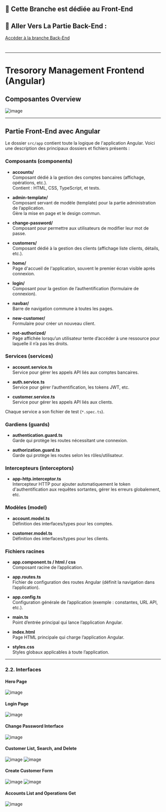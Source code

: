 ## 🚨 Cette Branche est dédiée au Front-End
## 🚨 Aller Vers La Partie Back-End :
[Accéder à la branche Back-End](https://github.com/Mostapha-El-Kaddaoui/Angular-Spring-JWT-Swagger-Project/tree/Back-End)
#
---
# Tresorory Management Frontend (Angular)
## Composantes Overview
![image](https://github.com/user-attachments/assets/6aef8dff-e9c6-4752-8c1c-053da1eb23db)

---
## Partie Front-End avec Angular

Le dossier `src/app` contient toute la logique de l'application Angular. Voici une description des principaux dossiers et fichiers présents :

### Composants (components)

- **accounts/**  
  Composant dédié à la gestion des comptes bancaires (affichage, opérations, etc.).  
  Contient : HTML, CSS, TypeScript, et tests.

- **admin-template/**  
  Composant servant de modèle (template) pour la partie administration de l’application.  
  Gère la mise en page et le design commun.

- **change-password/**  
  Composant pour permettre aux utilisateurs de modifier leur mot de passe.

- **customers/**  
  Composant dédié à la gestion des clients (affichage liste clients, détails, etc.).

- **home/**  
  Page d'accueil de l'application, souvent le premier écran visible après connexion.

- **login/**  
  Composant pour la gestion de l’authentification (formulaire de connexion).

- **navbar/**  
  Barre de navigation commune à toutes les pages.

- **new-customer/**  
  Formulaire pour créer un nouveau client.

- **not-authorized/**  
  Page affichée lorsqu’un utilisateur tente d’accéder à une ressource pour laquelle il n’a pas les droits.

### Services (services)

- **account.service.ts**  
  Service pour gérer les appels API liés aux comptes bancaires.

- **auth.service.ts**  
  Service pour gérer l’authentification, les tokens JWT, etc.

- **customer.service.ts**  
  Service pour gérer les appels API liés aux clients.

Chaque service a son fichier de test (`*.spec.ts`).

### Gardiens (guards)

- **authentication.guard.ts**  
  Garde qui protège les routes nécessitant une connexion.

- **authorization.guard.ts**  
  Garde qui protège les routes selon les rôles/utilisateur.

### Intercepteurs (interceptors)

- **app-http.interceptor.ts**  
  Intercepteur HTTP pour ajouter automatiquement le token d'authentification aux requêtes sortantes, gérer les erreurs globalement, etc.

### Modèles (model)

- **account.model.ts**  
  Définition des interfaces/types pour les comptes.

- **customer.model.ts**  
  Définition des interfaces/types pour les clients.

### Fichiers racines

- **app.component.ts / html / css**  
  Composant racine de l’application.

- **app.routes.ts**  
  Fichier de configuration des routes Angular (définit la navigation dans l’application).

- **app.config.ts**  
  Configuration générale de l’application (exemple : constantes, URL API, etc.).

- **main.ts**  
  Point d’entrée principal qui lance l’application Angular.

- **index.html**  
  Page HTML principale qui charge l’application Angular.

- **styles.css**  
  Styles globaux applicables à toute l’application.

---

### 2.2. Interfaces

#### Hero Page 
![image](https://github.com/user-attachments/assets/0c725ed4-33c3-4c05-a6e6-ab8c99e887f8)

#### Login Page  
![image](https://github.com/user-attachments/assets/b625898b-768b-4d38-a16d-51ce43c264dd)

#### Change Password Interface  
![image](https://github.com/user-attachments/assets/6a5fcd4c-f75a-45c3-8872-3f34bb663053)

#### Customer List, Search, and Delete  
![image](https://github.com/user-attachments/assets/2bb1dcc4-5109-4f39-a7ac-db738c5e3fd2)
![image](https://github.com/user-attachments/assets/129bdc33-8953-4da5-bd72-ca4638930ae6)

#### Create Customer Form  
![image](https://github.com/user-attachments/assets/e5ab082d-73cb-44a0-a61b-3dbcf8bb8d2b)
![image](https://github.com/user-attachments/assets/8c305035-0ea1-4d85-8ada-1ea73f138933)

#### Accounts List and Operations Get 
![image](https://github.com/user-attachments/assets/b9f081f4-6692-489b-a450-cf9433988434)

